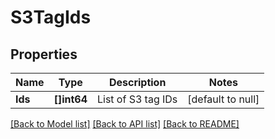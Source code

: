 # S3TagIds

## Properties
Name | Type | Description | Notes
------------ | ------------- | ------------- | -------------
**Ids** | **[]int64** | List of S3 tag IDs | [default to null]

[[Back to Model list]](../README.md#documentation-for-models) [[Back to API list]](../README.md#documentation-for-api-endpoints) [[Back to README]](../README.md)

